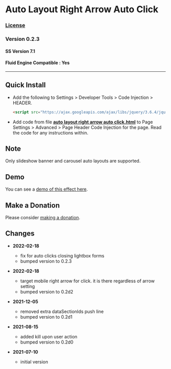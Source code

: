 # Auto Layout Right Arrow Auto Click

### [License][1]

### Version 0.2.3

#### SS Version 7.1

#### Fluid Engine Compatible : Yes

---

## Quick Install

* Add the following to Settings > Developer Tools > Code Injection > HEADER.
  
  ```html
  <script src="https://ajax.googleapis.com/ajax/libs/jquery/3.6.4/jquery.min.js"></script>
  ```
  
* Add code from file **[auto layout right arrow auto click.html][2]** to
  Page Settings > Advanced > Page Header Code Injection for the page. Read the
  code for any instructions within.

## Note

Only slideshow banner and carousel auto layouts are supported.

## Demo

You can see a [demo of this effect here][3].

## Make a Donation

Please consider [making a donation][4].

## Changes

* **2022-02-18**
  
  * fix for auto clicks closing lightbox forms
  * bumped version to 0.2.3
  
* **2022-02-18**
  
  * target mobile right arrow for click. it is there regardless of arrow setting
  * bumped version to 0.2d2
  
* **2021-12-05**
  
  * removed extra dataSectionIds push line
  * bumped version to 0.2d1
  
* **2021-08-15**
  
  * added kill upon user action
  * bumped version to 0.2d0
  
* **2021-07-10**
  
  * initial version

[1]: https://github.com/tomsWebConsulting/twcsl/blob/main/LICENSE.txt#L1
[2]: auto%20layout%20right%20arrow%20auto%20click.html#L1
[3]: https://toms-web-consulting-demos.squarespace.com/auto-layout-right-arrow-auto-click?password=twcdemos
[4]: https://github.com/tomsWebConsulting/twcsl#make-a-donation

